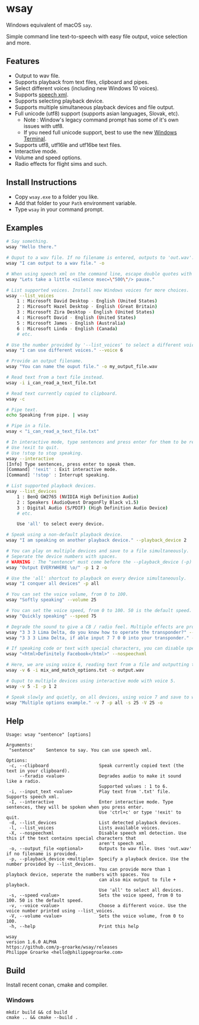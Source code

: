 # wsay

Windows equivalent of macOS `say`.

Simple command line text-to-speech with easy file output, voice selection and more.


## Features
- Output to wav file.
- Supports playback from text files, clipboard and pipes.
- Select different voices (including new Windows 10 voices).
- Supports [speech xml](https://docs.microsoft.com/en-us/previous-versions/windows/desktop/ms717077(v=vs.85)).
- Supports selecting playback device.
- Supports multiple simultaneous playback devices and file output.
- Full unicode (utf8) support (supports asian languages, Slovak, etc).
  - Note : Window's legacy command prompt has some of it's own issues with utf8.
  - If you need full unicode support, best to use the new [Windows Terminal](https://aka.ms/terminal).
- Supports utf8, utf16le and utf16be text files.
- Interactive mode.
- Volume and speed options.
- Radio effects for flight sims and such.


## Install Instructions
- Copy `wsay.exe` to a folder you like.
- Add that folder to your `Path` environment variable.
- Type `wsay` in your command prompt.


## Examples

```bash
# Say something.
wsay "Hello there."

# Ouput to a wav file. If no filename is entered, outputs to 'out.wav'.
wsay "I can output to a wav file." -o

# When using speech xml on the command line, escape double quotes with backslashes.
wsay "Lets take a little <silence msec=\"500\"/> pause."

# List supported voices. Install new Windows voices for more choices.
wsay --list_voices
	1 : Microsoft David Desktop - English (United States)
	2 : Microsoft Hazel Desktop - English (Great Britain)
	3 : Microsoft Zira Desktop - English (United States)
	4 : Microsoft David - English (United States)
	5 : Microsoft James - English (Australia)
	6 : Microsoft Linda - English (Canada)
	# etc.

# Use the number provided by '--list_voices' to select a different voice.
wsay "I can use different voices." --voice 6

# Provide an output filename.
wsay "You can name the ouput file." -o my_output_file.wav

# Read text from a text file instead.
wsay -i i_can_read_a_text_file.txt

# Read text currently copied to clipboard.
wsay -c

# Pipe text.
echo Speaking from pipe. | wsay

# Pipe in a file.
wsay < "i_can_read_a_text_file.txt"

# In interactive mode, type sentences and press enter for them to be read.
# Use !exit to quit.
# Use !stop to stop speaking.
wsay --interactive
[Info] Type sentences, press enter to speak them.
[Command] '!exit' : Exit interactive mode.
[Command] '!stop' : Interrupt speaking.

# List supported playback devices.
wsay --list_devices
	1 : BenQ GW2765 (NVIDIA High Definition Audio)
	2 : Speakers (AudioQuest DragonFly Black v1.5)
	3 : Digital Audio (S/PDIF) (High Definition Audio Device)
	# etc.

	Use 'all' to select every device.

# Speak using a non-default playback device.
wsay "I am speaking on another playback device." --playback_device 2

# You can play on multiple devices and save to a file simultaneously.
# Seperate the device numbers with spaces.
# WARNING : The "sentence" must come before the --playback_device (-p) option if it is used!
wsay "Output EVERYWHERE \o/" -p 1 2 -o

# Use the 'all' shortcut to playback on every device simultaneously.
wsay "I conquer all devices" -p all

# You can set the voice volume, from 0 to 100.
wsay "Softly speaking" --volume 25

# You can set the voice speed, from 0 to 100. 50 is the default speed.
wsay "Quickly speaking" --speed 75

# Degrade the sound to give a CB / radio feel. Multiple effects are provided.
wsay "3 3 3 Lima Delta, do you know how to operate the transponder?" --fxradio 1
wsay "3 3 3 Lima Delta, if able input 7 7 0 0 into your transponder." --fxradio 2

# If speaking code or text with special characters, you can disable speech xml parsing.
wsay "<html>Definitely Facebook</html>" --nospeechxml

# Here, we are using voice 6, reading text from a file and outputting to 'output.wav'.
wsay -v 6 -i mix_and_match_options.txt -o output.wav

# Ouput to multiple devices using interactive mode with voice 5.
wsay -v 5 -I -p 1 2

# Speak slowly and quietly, on all devices, using voice 7 and save to wav file.
wsay "Multiple options example." -v 7 -p all -s 25 -V 25 -o
```


## Help
```
Usage: wsay "sentence" [options]

Arguments:
 "sentence"    Sentence to say. You can use speech xml.

Options:
 -c, --clipboard                   Speak currently copied text (the text in your clipboard).
     --fxradio <value>             Degrades audio to make it sound like a radio.
                                   Supported values : 1 to 6.
 -i, --input_text <value>          Play text from '.txt' file. Supports speech xml.
 -I, --interactive                 Enter interactive mode. Type sentences, they will be spoken when you press enter.
                                   Use 'ctrl+c' or type '!exit' to quit.
 -d, --list_devices                List detected playback devices.
 -l, --list_voices                 Lists available voices.
 -X, --nospeechxml                 Disable speech xml detection. Use this if the text contains special characters that
                                   aren't speech xml.
 -o, --output_file <optional>      Outputs to wav file. Uses 'out.wav' if no filename is provided.
 -p, --playback_device <multiple>  Specify a playback device. Use the number provided by --list_devices.
                                   You can provide more than 1 playback device, seperate the numbers with spaces. You
                                   can also mix output to file + playback.
                                   Use 'all' to select all devices.
 -s, --speed <value>               Sets the voice speed, from 0 to 100. 50 is the default speed.
 -v, --voice <value>               Choose a different voice. Use the voice number printed using --list_voices.
 -V, --volume <value>              Sets the voice volume, from 0 to 100.
 -h, --help                        Print this help

wsay
version 1.6.0 ALPHA
https://github.com/p-groarke/wsay/releases
Philippe Groarke <hello@philippegroarke.com>
```

## Build
Install recent conan, cmake and compiler.


### Windows
```
mkdir build && cd build
cmake .. && cmake --build .
```
